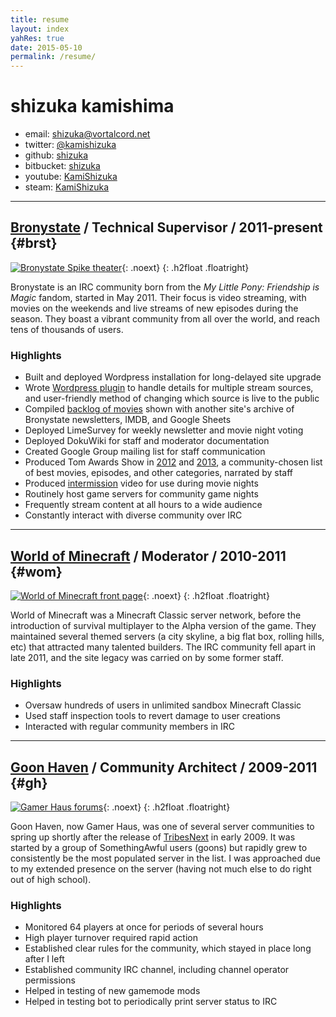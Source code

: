 ```yaml
---
title: resume
layout: index
yahRes: true
date: 2015-05-10
permalink: /resume/
---
```


# shizuka kamishima

- email: <shizuka@vortalcord.net>
- twitter: [@kamishizuka](https://twitter.com/kamishizuka)
- github: [shizuka](https://github.com/shizuka "doesn't yet get as much love as it should")
- bitbucket: [shizuka](https://bitbucket.org/shizuka "where most of my code is")
- youtube: [KamiShizuka](https://www.youtube.com/user/KamiShizuka)
- steam: [KamiShizuka](http://steamcommunity.com/id/kamishizuka)

[brst]: http://www.bronystate.net
[tom2012]: https://www.youtube.com/watch?v=4jNBQ-_4zlo
[tom2013]: https://www.youtube.com/watch?v=pGUXxjkLo2A
[brstint]: https://www.youtube.com/watch?v=zmBlxzbLj5s
[brstemb]: https://bitbucket.org/shizuka/sk-bs-theater/
[brstbak]: http://bit.ly/bronystatebacklog
[wom]: http://www.worldofminecraft.com/
[gh]: http://gamer.haus/
[tn]: http://www.tribesnext.com/

[imgbrst]: brst-spike-theater.png
[imgwom]: wom-frontpage.png
[imggh]: gh-forums.png

-----

## [Bronystate][brst] / Technical Supervisor / 2011-present {#brst}

[![Bronystate Spike theater][imgbrst]][brst]{: .noext}
{: .h2float .floatright}

Bronystate is an IRC community born from the *My Little Pony: Friendship is
Magic* fandom, started in May 2011. Their focus is video streaming, with
movies on the weekends and live streams of new episodes during the season.
They boast a vibrant community from all over the world, and reach tens of
thousands of users.

### Highlights

- Built and deployed Wordpress installation for long-delayed site upgrade
- Wrote [Wordpress plugin][brstemb] to handle details for multiple stream
  sources, and user-friendly method of changing which source is live to the
  public
- Compiled [backlog of movies][brstbak] shown with another site's archive
  of Bronystate newsletters, IMDB, and Google Sheets
- Deployed LimeSurvey for weekly newsletter and movie night voting
- Deployed DokuWiki for staff and moderator documentation
- Created Google Group mailing list for staff communication
- Produced Tom Awards Show in [2012][tom2012] and [2013][tom2013], a
  community-chosen list of best movies, episodes, and other categories,
  narrated by staff
- Produced [intermission][brstint] video for use during movie nights
- Routinely host game servers for community game nights
- Frequently stream content at all hours to a wide audience
- Constantly interact with diverse community over IRC

-----

## [World of Minecraft][wom] / Moderator / 2010-2011 {#wom}

[![World of Minecraft front page][imgwom]][wom]{: .noext}
{: .h2float .floatright}

World of Minecraft was a Minecraft Classic server network, before the
introduction of survival multiplayer to the Alpha version of the game. They
maintained several themed servers (a city skyline, a big flat box, rolling
hills, etc) that attracted many talented builders. The IRC community fell
apart in late 2011, and the site legacy was carried on by some former
staff.

### Highlights

- Oversaw hundreds of users in unlimited sandbox Minecraft Classic
- Used staff inspection tools to revert damage to user creations
- Interacted with regular community members in IRC

-----

## [Goon Haven][gh] / Community Architect / 2009-2011 {#gh}

[![Gamer Haus forums][imggh]][gh]{: .noext}
{: .h2float .floatright}

Goon Haven, now Gamer Haus, was one of several server communities to spring
up shortly after the release of [TribesNext][tn] in early 2009. It was
started by a group of SomethingAwful users (goons) but rapidly grew to
consistently be the most populated server in the list. I was approached due
to my extended presence on the server (having not much else to do right out
of high school).

### Highlights

- Monitored 64 players at once for periods of several hours
- High player turnover required rapid action
- Established clear rules for the community, which stayed in place long
  after I left
- Established community IRC channel, including channel operator permissions
- Helped in testing of new gamemode mods
- Helped in testing bot to periodically print server status to IRC